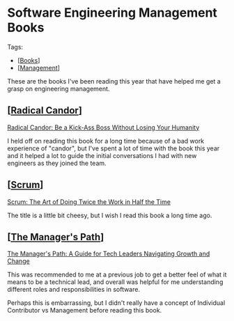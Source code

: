 # Software Engineering Management Books

Tags:
- [[Books]]
- [[Management]]

These are the books I've been reading this year that have helped me get a grasp on engineering management.

## [[Radical Candor]]

[Radical Candor: Be a Kick-Ass Boss Without Losing Your Humanity](https://www.amazon.com/Radical-Candor-Revised-Kick-Ass-Humanity-ebook/dp/B07P9LPXPT/)

I held off on reading this book for a long time because of a bad work experience of "candor", but I've spent a lot of time with the book this year and it helped a lot to guide the initial conversations I had with new engineers as they joined the team.

## [[Scrum]]

[Scrum: The Art of Doing Twice the Work in Half the Time](https://www.amazon.com/dp/B00I52D6KQ/.)

The title is a little bit cheesy, but I wish I read this book a long time ago.

## [[The Manager's Path]]

[The Manager's Path: A Guide for Tech Leaders Navigating Growth and Change](https://www.amazon.com/Managers-Path-Leaders-Navigating-Growth-ebook/dp/B06XP3GJ7F/ref=sr_1_1?crid=3ABLOWLSF4E22&dchild=1&keywords=the+manager%27s+path&qid=1599668433&s=digital-text&sprefix=the+manager%27s+%2Cdigital-text%2C155&sr=1-1)

This was recommended to me at a previous job to get a better feel of what it means to be a technical lead, and overall was helpful for me understanding different roles and responsibilities in software.

Perhaps this is embarrassing, but I didn't really have a concept of Individual Contributor vs Management before reading this book.


[//begin]: # "Autogenerated link references for markdown compatibility"
[Books]: books "Books"
[Management]: management "Management"
[Radical Candor]: radical-candor "Radical Candor"
[Scrum]: scrum "Scrum"
[The Manager's Path]: the-managers-path "The Managers Path"
[//end]: # "Autogenerated link references"